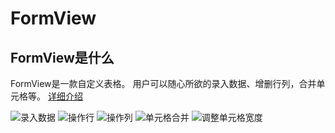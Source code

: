 # FormView
## FormView是什么
FormView是一款自定义表格。
用户可以随心所欲的录入数据、增删行列，合并单元格等。
[详细介绍](../../wiki)

![录入数据](https://img-blog.csdnimg.cn/20210228113538781.gif#pic_center)
![操作行](https://img-blog.csdnimg.cn/20210228111023326.gif#pic_center)
![操作列](https://img-blog.csdnimg.cn/20210228105329200.gif#pic_center)
![单元格合并](https://img-blog.csdnimg.cn/20210228113939406.gif#pic_center)
![调整单元格宽度](https://img-blog.csdnimg.cn/20210228112800497.gif#pic_center)
